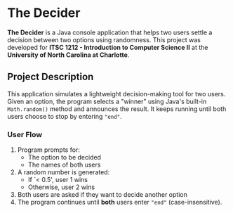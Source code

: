 # The Decider 
**The Decider** is a Java console application that helps two users settle a decision between two options using randomness. This project was developed for **ITSC 1212 - Introduction to Computer Science II** at the **University of North Carolina at Charlotte**. 
## Project Description 
This application simulates a lightweight decision-making tool for two users. Given an option, the program selects a "winner" using Java's built-in `Math.random()` method and announces the result. It keeps running until both users choose to stop by entering `"end"`.
### User Flow 
1. Program prompts for:
   - The option to be decided
   - The names of both users
2. A random number is generated:
   - If `< 0.5', user 1 wins
   - Otherwise, user 2 wins
3. Both users are asked if they want to decide another option
4. The program continues until **both** users enter `"end"` (case-insensitive).

